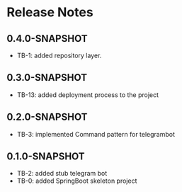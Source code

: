 # Release Notes

## 0.4.0-SNAPSHOT

*   TB-1: added repository layer.

## 0.3.0-SNAPSHOT

*   TB-13: added deployment process to the project

## 0.2.0-SNAPSHOT

*   TB-3: implemented Command pattern for telegrambot

## 0.1.0-SNAPSHOT

*   TB-2: added stub telegram bot
*   TB-0: added SpringBoot skeleton project
